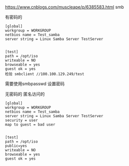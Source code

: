 <https://www.cnblogs.com/muscleape/p/6385583.html>  smb

有密码的

```
[global]
workgroup = WORKGROUP
netbios name = Test_samba
server string = Linux Samba Server TestServer


[test]
path = /opt/iso
writeable = NO
browseable = yes
guest ok = yes
检验 smbclient //100.100.129.249/test

```

需要使用smbpasswd 设置密码

无密码的  匿名访问的

```
[global]
workgroup = WORKGROUP
netbios name = Test_samba
server string = Linux Samba Server TestServer
security = user
map to guest = bad user


[test]
path = /opt/iso
public=yes
writeable = NO
browseable = yes
guest ok = yes

```

